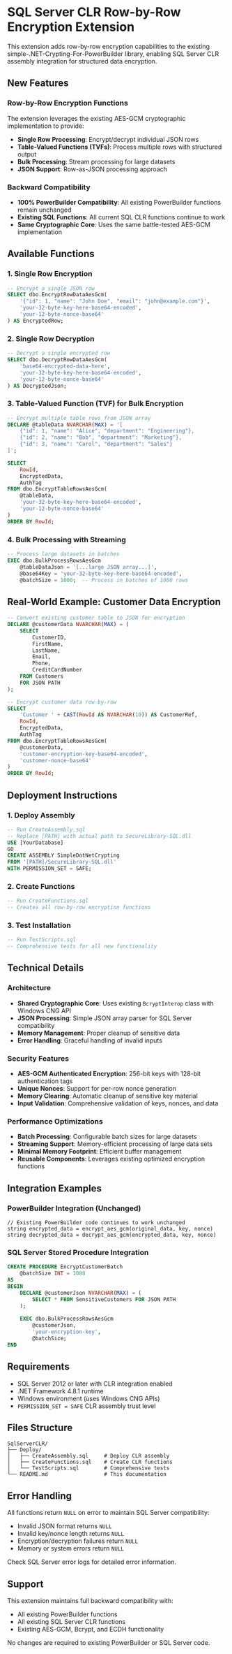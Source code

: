 # SQL Server CLR Row-by-Row Encryption Extension

This extension adds row-by-row encryption capabilities to the existing simple-.NET-Crypting-For-PowerBuilder library, enabling SQL Server CLR assembly integration for structured data encryption.

## New Features

### Row-by-Row Encryption Functions

The extension leverages the existing AES-GCM cryptographic implementation to provide:

- **Single Row Processing**: Encrypt/decrypt individual JSON rows
- **Table-Valued Functions (TVFs)**: Process multiple rows with structured output
- **Bulk Processing**: Stream processing for large datasets
- **JSON Support**: Row-as-JSON processing approach

### Backward Compatibility

- **100% PowerBuilder Compatibility**: All existing PowerBuilder functions remain unchanged
- **Existing SQL Functions**: All current SQL CLR functions continue to work
- **Same Cryptographic Core**: Uses the same battle-tested AES-GCM implementation

## Available Functions

### 1. Single Row Encryption
```sql
-- Encrypt a single JSON row
SELECT dbo.EncryptRowDataAesGcm(
    '{"id": 1, "name": "John Doe", "email": "john@example.com"}',
    'your-32-byte-key-here-base64-encoded',
    'your-12-byte-nonce-base64'
) AS EncryptedRow;
```

### 2. Single Row Decryption
```sql
-- Decrypt a single encrypted row
SELECT dbo.DecryptRowDataAesGcm(
    'base64-encrypted-data-here',
    'your-32-byte-key-here-base64-encoded',
    'your-12-byte-nonce-base64'
) AS DecryptedJson;
```

### 3. Table-Valued Function (TVF) for Bulk Encryption
```sql
-- Encrypt multiple table rows from JSON array
DECLARE @tableData NVARCHAR(MAX) = '[
    {"id": 1, "name": "Alice", "department": "Engineering"},
    {"id": 2, "name": "Bob", "department": "Marketing"},
    {"id": 3, "name": "Carol", "department": "Sales"}
]';

SELECT 
    RowId,
    EncryptedData,
    AuthTag
FROM dbo.EncryptTableRowsAesGcm(
    @tableData,
    'your-32-byte-key-here-base64-encoded',
    'your-12-byte-nonce-base64'
)
ORDER BY RowId;
```

### 4. Bulk Processing with Streaming
```sql
-- Process large datasets in batches
EXEC dbo.BulkProcessRowsAesGcm
    @tableDataJson = '[...large JSON array...]',
    @base64Key = 'your-32-byte-key-here-base64-encoded',
    @batchSize = 1000;  -- Process in batches of 1000 rows
```

## Real-World Example: Customer Data Encryption

```sql
-- Convert existing customer table to JSON for encryption
DECLARE @customerData NVARCHAR(MAX) = (
    SELECT 
        CustomerID,
        FirstName,
        LastName,
        Email,
        Phone,
        CreditCardNumber
    FROM Customers 
    FOR JSON PATH
);

-- Encrypt customer data row-by-row
SELECT 
    'Customer ' + CAST(RowId AS NVARCHAR(10)) AS CustomerRef,
    RowId,
    EncryptedData,
    AuthTag
FROM dbo.EncryptTableRowsAesGcm(
    @customerData,
    'customer-encryption-key-base64-encoded',
    'customer-nonce-base64'
)
ORDER BY RowId;
```

## Deployment Instructions

### 1. Deploy Assembly
```sql
-- Run CreateAssembly.sql
-- Replace [PATH] with actual path to SecureLibrary-SQL.dll
USE [YourDatabase]
GO
CREATE ASSEMBLY SimpleDotNetCrypting
FROM '[PATH]/SecureLibrary-SQL.dll'
WITH PERMISSION_SET = SAFE;
```

### 2. Create Functions
```sql
-- Run CreateFunctions.sql
-- Creates all row-by-row encryption functions
```

### 3. Test Installation
```sql
-- Run TestScripts.sql
-- Comprehensive tests for all new functionality
```

## Technical Details

### Architecture
- **Shared Cryptographic Core**: Uses existing `BcryptInterop` class with Windows CNG API
- **JSON Processing**: Simple JSON array parser for SQL Server compatibility
- **Memory Management**: Proper cleanup of sensitive data
- **Error Handling**: Graceful handling of invalid inputs

### Security Features
- **AES-GCM Authenticated Encryption**: 256-bit keys with 128-bit authentication tags
- **Unique Nonces**: Support for per-row nonce generation
- **Memory Clearing**: Automatic cleanup of sensitive key material
- **Input Validation**: Comprehensive validation of keys, nonces, and data

### Performance Optimizations
- **Batch Processing**: Configurable batch sizes for large datasets
- **Streaming Support**: Memory-efficient processing of large data sets
- **Minimal Memory Footprint**: Efficient buffer management
- **Reusable Components**: Leverages existing optimized encryption functions

## Integration Examples

### PowerBuilder Integration (Unchanged)
```powerbuilder
// Existing PowerBuilder code continues to work unchanged
string encrypted_data = encrypt_aes_gcm(original_data, key, nonce)
string decrypted_data = decrypt_aes_gcm(encrypted_data, key, nonce)
```

### SQL Server Stored Procedure Integration
```sql
CREATE PROCEDURE EncryptCustomerBatch
    @batchSize INT = 1000
AS
BEGIN
    DECLARE @customerJson NVARCHAR(MAX) = (
        SELECT * FROM SensitiveCustomers FOR JSON PATH
    );
    
    EXEC dbo.BulkProcessRowsAesGcm 
        @customerJson, 
        'your-encryption-key', 
        @batchSize;
END
```

## Requirements

- SQL Server 2012 or later with CLR integration enabled
- .NET Framework 4.8.1 runtime
- Windows environment (uses Windows CNG APIs)
- `PERMISSION_SET = SAFE` CLR assembly trust level

## Files Structure

```
SqlServerCLR/
├── Deploy/
│   ├── CreateAssembly.sql     # Deploy CLR assembly
│   ├── CreateFunctions.sql    # Create CLR functions  
│   └── TestScripts.sql        # Comprehensive tests
└── README.md                  # This documentation
```

## Error Handling

All functions return `NULL` on error to maintain SQL Server compatibility:

- Invalid JSON format returns `NULL`
- Invalid key/nonce length returns `NULL`  
- Encryption/decryption failures return `NULL`
- Memory or system errors return `NULL`

Check SQL Server error logs for detailed error information.

## Support

This extension maintains full backward compatibility with:
- All existing PowerBuilder functions
- All existing SQL Server CLR functions
- Existing AES-GCM, Bcrypt, and ECDH functionality

No changes are required to existing PowerBuilder or SQL Server code.